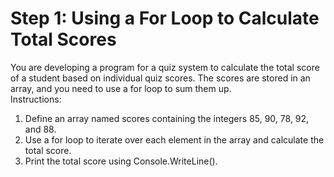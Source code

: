 # Step 1: Using a For Loop to Calculate Total Scores
You are developing a program for a quiz system to calculate the total score of a student based on individual quiz scores. The scores are stored in an array, and you need to use a for loop to sum them up. <br>
Instructions:
1. Define an array named scores containing the integers 85, 90, 78, 92, and 88.
2. Use a for loop to iterate over each element in the array and calculate the total score.
3. Print the total score using Console.WriteLine().
